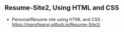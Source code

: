 ## Resume-Site2, Using HTML and CSS

- Personal/Resume site using HTML and CSS : https://marsifeanyi.github.io/Resume-Site2/
